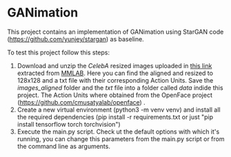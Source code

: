 # GANimation

This project contains an implementation of GANimation using StarGAN code (https://github.com/yunjey/stargan) as baseline.

To test this project follow this steps:
  1. Download and unzip the *CelebA* resized images uploaded in [this link](https://www.dropbox.com/sh/mx3g9tggzl1kcd1/AAAueOQPKv3i9OJHRVCQEGcZa?dl=0) extracted from [MMLAB](http://mmlab.ie.cuhk.edu.hk/projects/CelebA.html). Here you can find the aligned and resized to 128x128 and a txt file with their corresponding Action Units. Save the *images_aligned* folder and the *txt* file into a folder called *data* indide this project. The Action Units where obtained from the OpenFace project (https://github.com/cmusatyalab/openface) .
  2. Create a new virtual environment (python3 -m venv venv) and install all the required dependencies (pip install -r requirements.txt or just "pip install tensorflow torch torchvision")
  3. Execute the main.py script. Check ut the default options with which it's running, you can change this parameters from the main.py script or from the command line as arguments.

